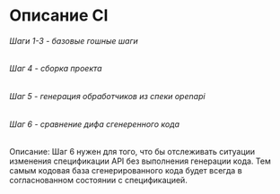 # Описание CI

###### Шаги 1-3 - базовые гошные шаги

###### Шаг 4 - сборка проекта

###### Шаг 5 - генерация обработчиков из спеки openapi

###### Шаг 6 - сравнение дифа сгенеренного кода
Описание: Шаг 6 нужен для того, что бы отслеживать ситуации изменения спецификации API без выполнения генерации кода. Тем самым кодовая база сгенерированного кода будет всегда в согласнованном состоянии с спецификацией.
